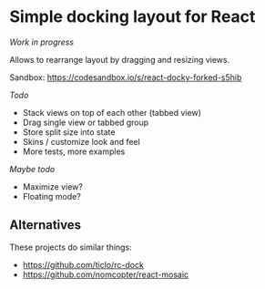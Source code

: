# Simple docking layout for React

*Work in progress*

Allows to rearrange layout by dragging and resizing views.

Sandbox: https://codesandbox.io/s/react-docky-forked-s5hib

*Todo*
 * Stack views on top of each other (tabbed view)
 * Drag single view or tabbed group
 * Store split size into state
 * Skins / customize look and feel
 * More tests, more examples

*Maybe todo*
 * Maximize view?
 * Floating mode?

## Alternatives

These projects do similar things:
 * https://github.com/ticlo/rc-dock
 * https://github.com/nomcopter/react-mosaic